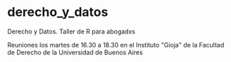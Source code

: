 # derecho_y_datos
Derecho y Datos. Taller de R para abogadxs

Reuniones los martes de 16.30 a 18.30 en el Instituto "Gioja" de la Facultad de Derecho de la Universidad de Buenos Aires
